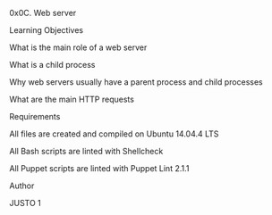 <hi>0x0C. Web server</hi>


Learning Objectives


What is the main role of a web server


What is a child process


Why web servers usually have a parent process and child processes


What are the main HTTP requests


Requirements

All files are created and compiled on Ubuntu 14.04.4 LTS

All Bash scripts are linted with Shellcheck

All Puppet scripts are linted with Puppet Lint 2.1.1


Author


JUSTO 1
